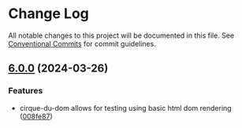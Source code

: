# Change Log

All notable changes to this project will be documented in this file.
See [Conventional Commits](https://conventionalcommits.org) for commit guidelines.

## [6.0.0](https://github.com/zthun/cirque/compare/v5.0.3...v6.0.0) (2024-03-26)


### Features

* cirque-du-dom allows for testing using basic html dom rendering ([008fe87](https://github.com/zthun/cirque/commit/008fe872a5eb4c8a18267575f79025b07a6b250c))
